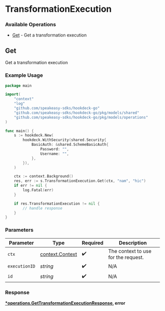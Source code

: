 # TransformationExecution

### Available Operations

* [Get](#get) - Get a transformation execution

## Get

Get a transformation execution

### Example Usage

```go
package main

import(
	"context"
	"log"
	"github.com/speakeasy-sdks/hookdeck-go"
	"github.com/speakeasy-sdks/hookdeck-go/pkg/models/shared"
	"github.com/speakeasy-sdks/hookdeck-go/pkg/models/operations"
)

func main() {
    s := hookdeck.New(
        hookdeck.WithSecurity(shared.Security{
            BasicAuth: &shared.SchemeBasicAuth{
                Password: "",
                Username: "",
            },
        }),
    )

    ctx := context.Background()
    res, err := s.TransformationExecution.Get(ctx, "nam", "hic")
    if err != nil {
        log.Fatal(err)
    }

    if res.TransformationExecution != nil {
        // handle response
    }
}
```

### Parameters

| Parameter                                             | Type                                                  | Required                                              | Description                                           |
| ----------------------------------------------------- | ----------------------------------------------------- | ----------------------------------------------------- | ----------------------------------------------------- |
| `ctx`                                                 | [context.Context](https://pkg.go.dev/context#Context) | :heavy_check_mark:                                    | The context to use for the request.                   |
| `executionID`                                         | *string*                                              | :heavy_check_mark:                                    | N/A                                                   |
| `id`                                                  | *string*                                              | :heavy_check_mark:                                    | N/A                                                   |


### Response

**[*operations.GetTransformationExecutionResponse](../../models/operations/gettransformationexecutionresponse.md), error**


